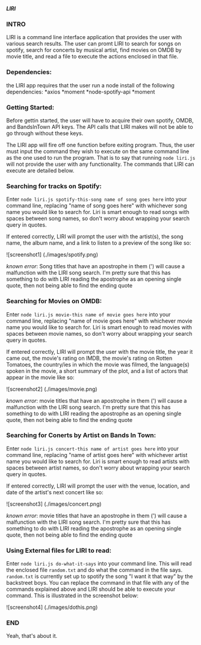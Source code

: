 ##### LIRI
 
### INTRO

LIRI is a command line interface application that provides the user with various search results.  The user can promt LIRI to search for songs on spotify, search for concerts by musical artist, find movies on OMDB by movie title, and read a file to execute the actions enclosed in that file.  

### Dependencies:

the LIRI app requires that the user run a node install of the following dependencies:
    *axios
    *moment
    *node-spotify-api
    *moment

### Getting Started:
Before gettin started, the user will have to acquire their own spotify, OMDB, and BandsInTown API keys.  The API calls that LIRI makes will not be able to go through without these keys.

The LIRI app will fire off one function before exiting program.  Thus, the user must input the command they wish to execute on the same command line as the one used to run the program.  That is to say that running `node liri.js` will not provide the user with any functionality.  The commands that LIRI can execute are detailed below.

### Searching for tracks on Spotify:

Enter `node liri.js spotify-this-song name of song goes here` into your command line, replacing "name of song goes here" with whichever song name you would like to search for.  Liri is smart enough to read songs with spaces between song names, so don't worry about wrapping your search query in quotes.

If entered correctly, LIRI will prompt the user with the artist(s), the song name, the album name, and a link to listen to a preview of the song like so:

![screenshot1]
(./images/spotify.png)

*known error*: Song titles that have an apostrophe in them (') will cause a malfunction with the LIRI song search.  I'm pretty sure that this has something to do with LIRI reading the apostrophe as an opening single quote, then not being able to find the ending quote

### Searching for Movies on OMDB:

Enter `node liri.js movie-this name of movie goes here` into your command line, replacing "name of movie goes here" with whichever movie name you would like to search for.  Liri is smart enough to read movies with spaces between movie names, so don't worry about wrapping your search query in quotes.

If entered correctly, LIRI will prompt the user with the movie title, the year it came out, the movie's rating on IMDB, the movie's rating on Rotten Tomatoes, the country/ies in which the movie was filmed, the language(s) spoken in the movie, a short summary of the plot, and a list of actors that appear in the movie like so:

![screenshot2]
(./images/movie.png)

*known error*: movie titles that have an apostrophe in them (') will cause a malfunction with the LIRI song search.  I'm pretty sure that this has something to do with LIRI reading the apostrophe as an opening single quote, then not being able to find the ending quote

### Searching for Conerts by Artist on Bands In Town:

Enter `node liri.js concert-this name of artist goes here` into your command line, replacing "name of artist goes here" with whichever artist name you would like to search for.  Liri is smart enough to read artists with spaces between artist names, so don't worry about wrapping your search query in quotes.

If entered correctly, LIRI will prompt the user with the venue, location, and date of the artist's next concert like so:

![screenshot3]
(./images/concert.png)

*known error*: movie titles that have an apostrophe in them (') will cause a malfunction with the LIRI song search.  I'm pretty sure that this has something to do with LIRI reading the apostrophe as an opening single quote, then not being able to find the ending quote

### Using External files for LIRI to read:
Enter `node liri.js do-what-it-says` into your command line.  This will read the enclosed file `random.txt` and do what the command in the file says. `random.txt` is currently set up to spotify the song "I want it that way" by the backstreet boys.  You can replace the command in that file with any of the commands explained above and LIRI should be able to execute your command.  This is illustrated in the screenshot below:

![screenshot4]
(./images/dothis.png)

### END

Yeah, that's about it.




